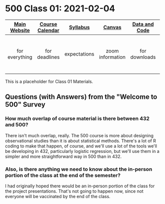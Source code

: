 # 500 Class 01: 2021-02-04

[Main Website](https://thomaselove.github.io/500/) | [Course Calendar](https://thomaselove.github.io/500/calendar.html) | [Syllabus](https://thomaselove.github.io/500-2021-syllabus/) | [Canvas](https://canvas.case.edu) | [Data and Code](https://github.com/THOMASELOVE/500-data) | Need Help?
:-----------: | :--------------: | :----------: | :---------: | :-------------: | :-----------: 
for everything | for deadlines | expectations | zoom information | for downloads | email `500-help` at `case dot edu`

This is a placeholder for Class 01 Materials.


## Questions (with Answers) from the "Welcome to 500" Survey

### How much overlap of course material is there between 432 and 500? 

There isn't much overlap, really. The 500 course is more about designing observational studies than it is about statistical methods. There's a lot of R coding to make that happen, of course, and we'll use a lot of the tools we'll be developing in 432, particularly logistic regression, but we'll use them in a simpler and more straightforward way in 500 than in 432.

### Also, is there anything we need to know about the in-person portion of the class at the end of the semester?

I had originally hoped there would be an in-person portion of the class for the project presentations. That's not going to happen now, since not everyone will be vaccinated by the end of the class.
